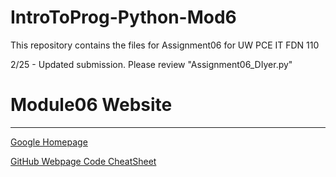 # IntroToProg-Python-Mod6

This repository contains the files for Assignment06 for UW PCE IT FDN 110

2/25 - Updated submission. Please review "Assignment06_DIyer.py"

# Module06 Website
---
[Google Homepage](https://www.google.com "Google's Homepage") </n>

[GitHub Webpage Code CheatSheet](https://github.com/adam-p/markdown-here/wiki/Markdown-Cheatsheet)
